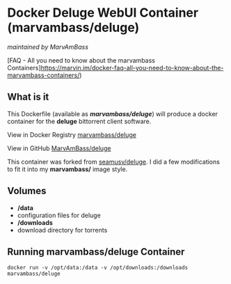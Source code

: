 # Docker Deluge WebUI Container (marvambass/deluge)
_maintained by MarvAmBass_

[FAQ - All you need to know about the marvambass Containers]https://marvin.im/docker-faq-all-you-need-to-know-about-the-marvambass-containers/)

## What is it

This Dockerfile (available as ___marvambass/deluge___) will produce a docker container for the __deluge__ bittorrent client software.

View in Docker Registry [marvambass/deluge](https://registry.hub.docker.com/u/marvambass/deluge/)

View in GitHub [MarvAmBass/deluge](https://github.com/MarvAmBass/docker-deluge)

This container was forked from [seamusv/deluge](https://github.com/seamusv/deluge). I did a few modifications to fit it into my __marvambass/__ image style.

## Volumes

* __/data__
 * configuration files for deluge
* __/downloads__
 * download directory for torrents


## Running marvambass/deluge Container

    docker run -v /opt/data:/data -v /opt/downloads:/downloads marvambass/deluge
